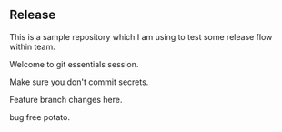 ## Release

This is a sample repository which I am using to test some release flow within team.


Welcome to git essentials session.

Make sure you don't commit secrets.

Feature branch changes here.

bug free potato.
